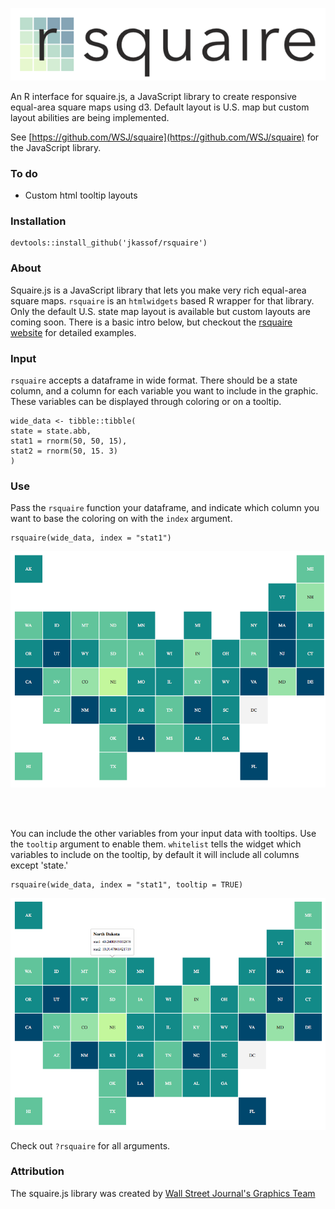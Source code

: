 
<p align="center">
  <img src="img/rsquarelogo.png">
</p>

An R interface for squaire.js, a JavaScript library to create responsive equal-area square maps using d3. Default layout is U.S. map but custom layout abilities are being implemented.  

See [https://github.com/WSJ/squaire](https://github.com/WSJ/squaire) for the JavaScript library.

### To do

- Custom html tooltip layouts

### Installation

```
devtools::install_github('jkassof/rsquaire')
```

### About

Squaire.js is a JavaScript library that lets you make very rich equal-area square maps. `rsquaire` is an `htmlwidgets` based R wrapper for that library. Only the default U.S. state map layout is available but custom layouts are coming soon. There is a basic intro below, but checkout the [rsquaire website](http://www.jkassof.com/rsquaire) for detailed examples.

### Input

`rsquaire` accepts a dataframe in wide format. There should be a state column, and a column for each variable you want to include in the graphic. These variables can be displayed through coloring or on a tooltip.

```
wide_data <- tibble::tibble(
state = state.abb,
stat1 = rnorm(50, 50, 15),
stat2 = rnorm(50, 15. 3)
)

```


### Use


Pass the `rsquaire` function your dataframe, and indicate which column you want to base the coloring on with the `index` argument.

```
rsquaire(wide_data, index = "stat1")
```

![](img/rsquaire.png)

<br><br>

You can include the other variables from your input data with tooltips. Use the `tooltip` argument to enable them. `whitelist` tells the widget which variables to include on the tooltip, by default it will include all columns except 'state.'

```
rsquaire(wide_data, index = "stat1", tooltip = TRUE)
```

![](img/tooltips.png)


Check out `?rsquaire` for all arguments.

### Attribution

The squaire.js library was created by [Wall Street Journal's Graphics Team](https://github.com/WSJ)

